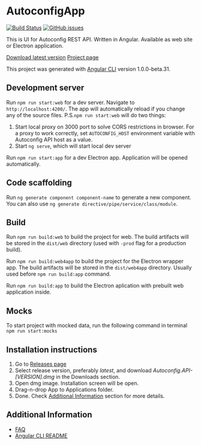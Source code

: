 # AutoconfigApp

[![Build Status][build-img]][build-link]
[![GitHub issues][issues-img]][issues-link]

This is UI for Autoconfig REST API. Written in Angular. Available as web site or Electron application.

[Download latest version](https://github.com/bponomarenko/autoconfig-app/releases/latest)
[Project page](https://bponomarenko.github.io/autoconfig-app/)

This project was generated with [Angular CLI](https://github.com/angular/angular-cli) version 1.0.0-beta.31.

## Development server

Run `npm run start:web` for a dev server. Navigate to `http://localhost:4200/`. The app will automatically reload if you change any of the source files.
P.S.`npm run start:web` will do two things:

1. Start local proxy on 3000 port to solve CORS restrictions in browser. For a proxy to work correctly, set `AUTOCONFIG_HOST` environment variable with Autoconfig API host as a value.
2. Start `ng serve`, which will start local dev server

Run `npm run start:app` for a dev Electron app. Application will be opened automatically.

## Code scaffolding

Run `ng generate component component-name` to generate a new component. You can also use `ng generate directive/pipe/service/class/module`.

## Build

Run `npm run build:web` to build the project for web. The build artifacts will be stored in the `dist/web` directory (used with `-prod` flag for a production build).

Run `npm run build:web4app` to build the project for the Electron wrapper app. The build artifacts will be stored in the `dist/web4app` directory. Usually used before `npm run build:app` command.

Run `npm run build:app` to build the Electron aplication with prebuilt web application inside.

## Mocks

To start project with mocked data, run the following command in terminal `npm run start:mocks`

## Installation instructions

1. Go to [Releases page](https://github.com/bponomarenko/autoconfig-app/releases)
2. Select release version, preferably _latest_, and download _Autoconfig.API-[VERSION].dmg_ in the Downloads section.
3. Open dmg image. Installation screen will be open.
4. Drag-n-drop App to Applications folder.
5. Done. Check [Additional Information](#additional-information) section for more details.

## Additional Information

* [FAQ](docs/FAQ.md)
* [Angular CLI README](https://github.com/angular/angular-cli/blob/master/README.md)

[build-img]: https://travis-ci.org/bponomarenko/autoconfig-app.svg?branch=master
[build-link]: https://travis-ci.org/bponomarenko/autoconfig-app
[issues-img]: https://img.shields.io/github/issues/bponomarenko/autoconfig-app.svg
[issues-link]: https://github.com/bponomarenko/autoconfig-app/issues

